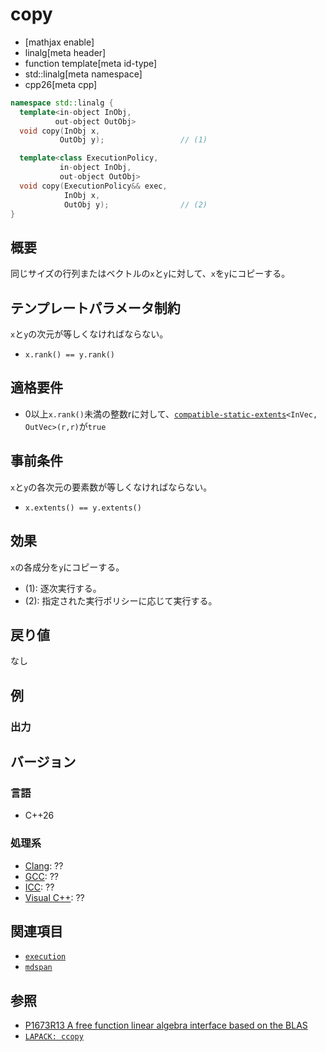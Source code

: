# copy

* [mathjax enable]
* linalg[meta header]
* function template[meta id-type]
* std::linalg[meta namespace]
* cpp26[meta cpp]


```cpp
namespace std::linalg {
  template<in-object InObj,
          out-object OutObj>
  void copy(InObj x,
           OutObj y);                 // (1)

  template<class ExecutionPolicy,
           in-object InObj,
           out-object OutObj>
  void copy(ExecutionPolicy&& exec,
            InObj x,
            OutObj y);                // (2)
}
```


## 概要
同じサイズの行列またはベクトルの`x`と`y`に対して、`x`を`y`にコピーする。


## テンプレートパラメータ制約
`x`と`y`の次元が等しくなければならない。
- `x.rank() == y.rank()`


## 適格要件
- 0以上`x.rank()`未満の整数rに対して、[`compatible-static-extents`](/reference/linalg/compatible-static-extents.md)`<InVec, OutVec>(r,r)`が`true`


## 事前条件
`x`と`y`の各次元の要素数が等しくなければならない。
- `x.extents() == y.extents()`



## 効果
`x`の各成分を`y`にコピーする。

- (1): 逐次実行する。
- (2): 指定された実行ポリシーに応じて実行する。


## 戻り値
なし


## 例


### 出力


## バージョン
### 言語
- C++26

### 処理系
- [Clang](/implementation.md#clang): ??
- [GCC](/implementation.md#gcc): ??
- [ICC](/implementation.md#icc): ??
- [Visual C++](/implementation.md#visual_cpp): ??


## 関連項目
- [`execution`](/reference/execution.md)
- [`mdspan`](/reference/mdspan.md)


## 参照
- [P1673R13 A free function linear algebra interface based on the BLAS](https://www.open-std.org/jtc1/sc22/wg21/docs/papers/2023/p1673r13.html)
- [`LAPACK: ccopy`](https://netlib.org/lapack/explore-html/d5/d2b/group__copy_gab395a30db1137d3deabe520b8e73097d.html#gab395a30db1137d3deabe520b8e73097d)
